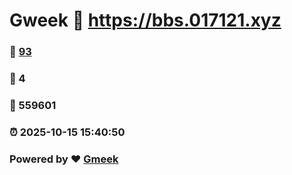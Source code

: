 # Gweek :link: https://bbs.017121.xyz 
### :page_facing_up: [93](https://bbs.017121.xyz/tag.html) 
### :speech_balloon: 4 
### :hibiscus: 559601 
### :alarm_clock: 2025-10-15 15:40:50 
### Powered by :heart: [Gmeek](https://github.com/Meekdai/Gmeek)
